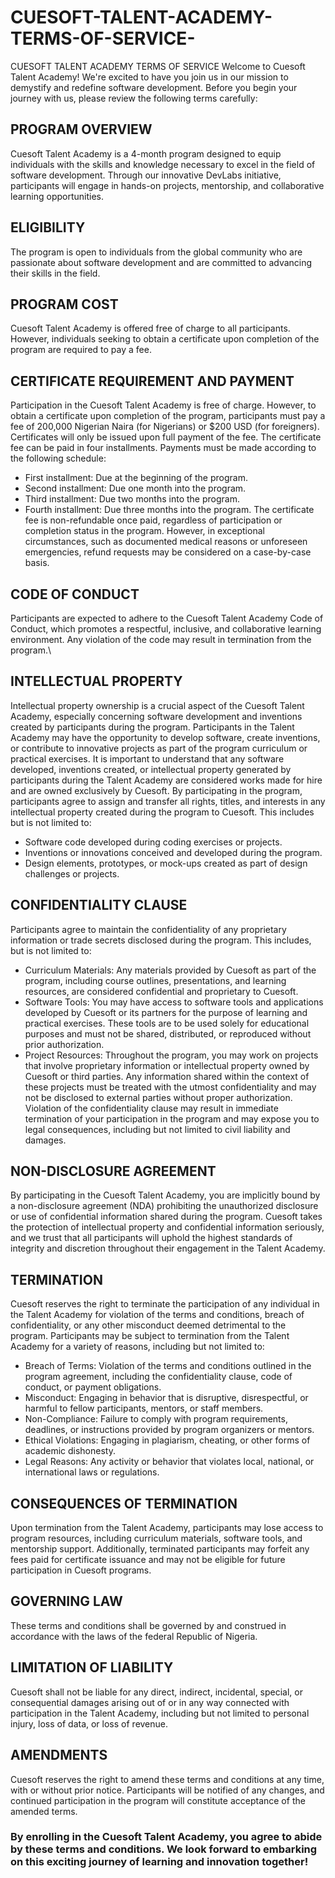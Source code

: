# CUESOFT-TALENT-ACADEMY-TERMS-OF-SERVICE-
CUESOFT TALENT ACADEMY TERMS OF SERVICE 
Welcome to Cuesoft Talent Academy! We're excited to have you join us in our mission to demystify and redefine software development.
Before you begin your journey with us, please review the following terms carefully:

## PROGRAM OVERVIEW
Cuesoft Talent Academy is a 4-month program designed to equip individuals with the skills and knowledge necessary to excel in the field of software development. Through our innovative DevLabs initiative, participants will engage in hands-on projects, mentorship, and collaborative learning opportunities.


## ELIGIBILITY
The program is open to individuals from the global community who are passionate about software development and are committed to advancing their skills in the field.


## PROGRAM COST
Cuesoft Talent Academy is offered free of charge to all participants. However, individuals seeking to obtain a certificate upon completion of the program are required to pay a fee.


## CERTIFICATE REQUIREMENT AND PAYMENT
Participation in the Cuesoft Talent Academy is free of charge. However, to obtain a certificate upon completion of the program, participants must pay a fee of 200,000 Nigerian Naira (for Nigerians) or $200 USD (for foreigners). Certificates will only be issued upon full payment of the fee.
The certificate fee can be paid in four installments. Payments must be made according to the following schedule:
* First installment: Due at the beginning of the program.
* Second installment: Due one month into the program.
* Third installment: Due two months into the program.
* Fourth installment: Due three months into the program.
The certificate fee is non-refundable once paid, regardless of participation or completion status in the program. However, in exceptional circumstances, such as documented medical reasons or unforeseen emergencies, refund requests may be considered on a case-by-case basis.


## CODE OF CONDUCT
Participants are expected to adhere to the Cuesoft Talent Academy Code of Conduct, which promotes a respectful, inclusive, and collaborative learning environment. Any violation of the code may result in termination from the program.\


## INTELLECTUAL PROPERTY
Intellectual property ownership is a crucial aspect of the Cuesoft Talent Academy, especially concerning software development and inventions created by participants during the program.
Participants in the Talent Academy may have the opportunity to develop software, create inventions, or contribute to innovative projects as part of the program curriculum or practical exercises. It is important to understand that any software developed, inventions created, or intellectual property generated by participants during the Talent Academy are considered works made for hire and are owned exclusively by Cuesoft.
By participating in the program, participants agree to assign and transfer all rights, titles, and interests in any intellectual property created during the program to Cuesoft. This includes but is not limited to:
* Software code developed during coding exercises or projects.
* Inventions or innovations conceived and developed during the program.
* Design elements, prototypes, or mock-ups created as part of design challenges or projects.


## CONFIDENTIALITY CLAUSE
Participants agree to maintain the confidentiality of any proprietary information or trade secrets disclosed during the program. 
This includes, but is not limited to:
* Curriculum Materials: Any materials provided by Cuesoft as part of the program, including course outlines, presentations, and learning resources, are considered confidential and proprietary to Cuesoft.
* Software Tools: You may have access to software tools and applications developed by Cuesoft or its partners for the purpose of learning and practical exercises. These tools are to be used solely for educational purposes and must not be shared, distributed, or reproduced without prior authorization. 
* Project Resources: Throughout the program, you may work on projects that involve proprietary information or intellectual property owned by Cuesoft or third parties. Any information shared within the context of these projects must be treated with the utmost confidentiality and may not be disclosed to external parties without proper authorization.
Violation of the confidentiality clause may result in immediate termination of your participation in the program and may expose you to legal consequences, including but not limited to civil liability and damages.


## NON-DISCLOSURE AGREEMENT
By participating in the Cuesoft Talent Academy, you are implicitly bound by a non-disclosure agreement (NDA) prohibiting the unauthorized disclosure or use of confidential information shared during the program. 
Cuesoft takes the protection of intellectual property and confidential information seriously, and we trust that all participants will uphold the highest standards of integrity and discretion throughout their engagement in the Talent Academy.


## TERMINATION
Cuesoft reserves the right to terminate the participation of any individual in the Talent Academy for violation of the terms and conditions, breach of confidentiality, or any other misconduct deemed detrimental to the program.
Participants may be subject to termination from the Talent Academy for a variety of reasons, including but not limited to:
* Breach of Terms: Violation of the terms and conditions outlined in the program agreement, including the confidentiality clause, code of conduct, or payment obligations. 
* Misconduct: Engaging in behavior that is disruptive, disrespectful, or harmful to fellow participants, mentors, or staff members.
* Non-Compliance: Failure to comply with program requirements, deadlines, or instructions provided by program organizers or mentors.
* Ethical Violations: Engaging in plagiarism, cheating, or other forms of academic dishonesty.
* Legal Reasons: Any activity or behavior that violates local, national, or international laws or regulations.


## CONSEQUENCES OF TERMINATION
Upon termination from the Talent Academy, participants may lose access to program resources, including curriculum materials, software tools, and mentorship support. Additionally, terminated participants may forfeit any fees paid for certificate issuance and may not be eligible for future participation in Cuesoft programs.


## GOVERNING LAW
These terms and conditions shall be governed by and construed in accordance with the laws of the federal Republic of Nigeria.


## LIMITATION OF LIABILITY
Cuesoft shall not be liable for any direct, indirect, incidental, special, or consequential damages arising out of or in any way connected with participation in the Talent Academy, including but not limited to personal injury, loss of data, or loss of revenue.


## AMENDMENTS
Cuesoft reserves the right to amend these terms and conditions at any time, with or without prior notice. Participants will be notified of any changes, and continued participation in the program will constitute acceptance of the amended terms.


### By enrolling in the Cuesoft Talent Academy, you agree to abide by these terms and conditions. We look forward to embarking on this exciting journey of learning and innovation together!













